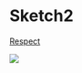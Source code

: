 # Sketch2

[Respect](https://www.instagram.com/reel/DBYtDj9Oy7R/?utm_source=ig_web_copy_link&igsh=MzRlODBiNWFlZA%3D%3D)

<img src="https://github.com/user-attachments/assets/7eef3b7d-fa26-409a-80be-05e775280451">

